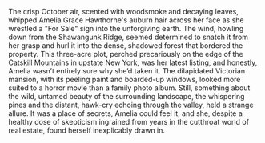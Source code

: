 The crisp October air, scented with woodsmoke and decaying leaves, whipped Amelia Grace Hawthorne's auburn hair across her face as she wrestled a "For Sale" sign into the unforgiving earth.  The wind, howling down from the Shawangunk Ridge, seemed determined to snatch it from her grasp and hurl it into the dense, shadowed forest that bordered the property.  This three-acre plot, perched precariously on the edge of the Catskill Mountains in upstate New York, was her latest listing, and honestly, Amelia wasn’t entirely sure why she’d taken it. The dilapidated Victorian mansion, with its peeling paint and boarded-up windows, looked more suited to a horror movie than a family photo album.  Still, something about the wild, untamed beauty of the surrounding landscape, the whispering pines and the distant, hawk-cry echoing through the valley, held a strange allure.  It was a place of secrets, Amelia could feel it, and she, despite a healthy dose of skepticism ingrained from years in the cutthroat world of real estate, found herself inexplicably drawn in.

